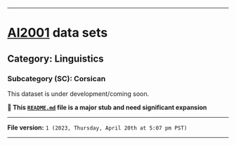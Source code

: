 
***

# [AI2001](https://github.com/seanpm2001/AI2001/) data sets

## Category: Linguistics

### Subcategory (SC): Corsican

This dataset is under development/coming soon.

**🌱️ This [`README.md`](/README.md) file is a major stub and need significant expansion**

***

**File version:** `1 (2023, Thursday, April 20th at 5:07 pm PST)`

***
